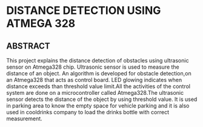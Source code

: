# DISTANCE DETECTION USING ATMEGA 328
## ABSTRACT
This project explains the distance detection of obstacles using ultrasonic sensor on Atmega328 chip. Ultrasonic sensor is used to measure the distance of an object. An algorithm is developed for obstacle detection,on an Atmega328 that acts as control board. LED glowing indicates when distance exceeds than threshold value limit.All the activities of the control system are done on a microcontroller called Atmega328.The ultrasonic sensor detects the distance of the object by using threshold value. It is used in parking area to know the empty space for vehicle parking and it is also used in cooldrinks company to load the drinks bottle with correct measurement.
